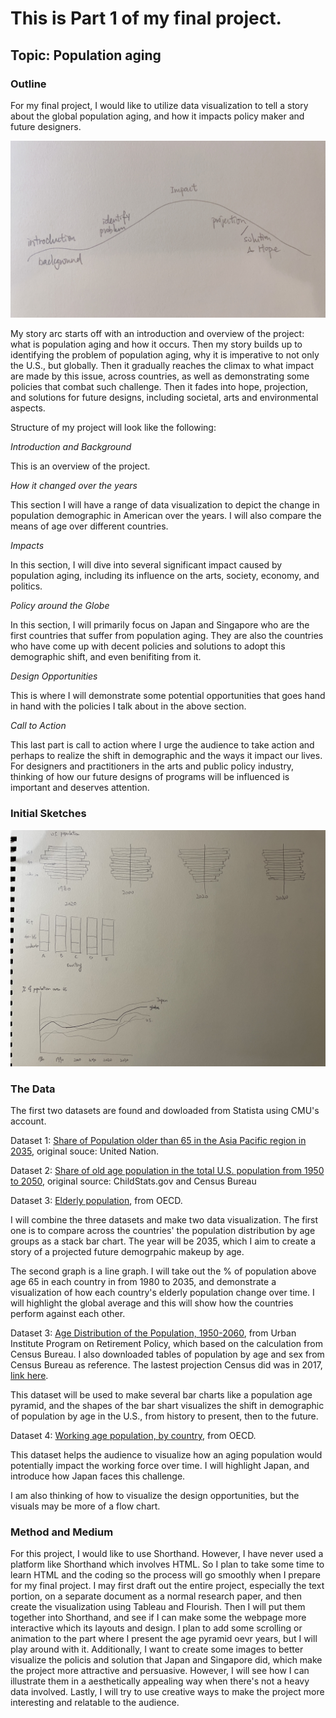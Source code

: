 # This is Part 1 of my final project.
## Topic: Population aging 

### Outline
For my final project, I would like to utilize data visualization to tell a story about the global population aging, and how it impacts policy maker and future designers. 

![test image](/storyarc.jpg)

My story arc starts off with an introduction and overview of the project: what is population aging and how it occurs. Then my story builds up to identifying the problem of population aging, why it is imperative to not only the U.S., but globally. Then it gradually reaches the climax to what impact are made by this issue, across countries, as well as demonstrating some policies that combat such challenge. Then it fades into hope, projection, and solutions for future designs, including societal, arts and environmental aspects. 

Structure of my project will look like the following:

*Introduction and Background*

This is an overview of the project.

*How it changed over the years*

This section I will have a range of data visualization to depict the change in population demographic in American over the years. I will also compare the means of age over different countries. 

*Impacts*

In this section, I will dive into several significant impact caused by population aging, including its influence on the arts, society, economy, and politics. 

*Policy around the Globe*

In this section, I will primarily focus on Japan and Singapore who are the first countries that suffer from population aging. They are also the countries who have come up with decent policies and solutions to adopt this demographic shift, and even benifiting from it. 

*Design Opportunities*

This is where I will demonstrate some potential opportunities that goes hand in hand with the policies I talk about in the above section. 

*Call to Action*

This last part is call to action where I urge the audience to take action and perhaps to realize the shift in demographic and the ways it impact our lives. For designers and practitioners in the arts and public policy industry, thinking of how our future designs of programs will be influenced is important and deserves attention.

### Initial Sketches

![test image 2](/initialsketch.jpg)

### The Data

The first two datasets are found and dowloaded from Statista using CMU's account.

Dataset 1: [Share of Population older than 65 in the Asia Pacific region in 2035](https://www.statista.com/statistics/1100149/apac-aging-population-forecast-by-country/), original souce: United Nation.

Dataset 2: [Share of old age population in the total U.S. population from 1950 to 2050](https://www.statista.com/statistics/457822/share-of-old-age-population-in-the-total-us-population/), original source: ChildStats.gov and Census Bureau

Dataset 3: [Elderly population](https://data.oecd.org/pop/elderly-population.htm#indicator-chart), from OECD.

I will combine the three datasets and make two data visualization. The first one is to compare across the countries' the population distribution by age groups as a stack bar chart. The year will be 2035, which I aim to create a story of a projected future demogrpahic makeup by age. 

The second graph is a line graph. I will take out the % of population above age 65 in each country in from 1980 to 2035, and demonstrate a visualization of how each country's elderly population change over time. I will highlight the global average and this will show how the countries perform against each other.

Dataset 3: [Age Distribution of the Population, 1950-2060](https://www.urban.org/sites/default/files/2015/10/09/t2_age_distribution.pdf), from Urban Institute Program on Retirement Policy, which based on the calculation from Census Bureau. I also downloaded tables of population by age and sex from Census Bureau as reference. The lastest projection Census did was in 2017, [link here](https://www.census.gov/data/tables/2017/demo/popproj/2017-summary-tables.html). 

This dataset will be used to make several bar charts like a population age pyramid, and the shapes of the bar shart visualizes the shift in demographic of population by age in the U.S., from history to present, then to the future.

Dataset 4: [Working age population, by country](https://data.oecd.org/pop/working-age-population.htm), from OECD.

This dataset helps the audience to visualize how an aging population would potentially impact the working force over time. I will highlight Japan, and introduce how Japan faces this challenge.

I am also thinking of how to visualize the design opportunities, but the visuals may be more of a flow chart.


### Method and Medium

For this project, I would like to use Shorthand. However, I have never used a platform like Shorthand which involves HTML. So I plan to take some time to learn HTML and the coding so the process will go smoothly when I prepare for my final project. I may first draft out the entire project, especially the text portion, on a separate document as a normal research paper, and then create the visualization using Tableau and Flourish. Then I will put them together into Shorthand, and see if I can make some the webpage more interactive which its layouts and design. I plan to add some scrolling or animation to the part where I present the age pyramid oevr years, but I will play around with it. Additionally, I want to create some images to better visualize the policis and solution that Japan and Singapore did, which make the project more attractive and persuasive. However, I will see how I can illustrate them in a aesthetically appealing way when there's not a heavy data involved. Lastly, I will try to use creative ways to make the project more interesting and relatable to the audience. 

